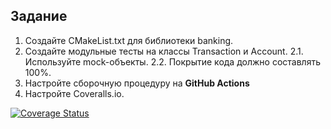 ## Задание
1. Создайте CMakeList.txt для библиотеки banking.
2. Создайте модульные тесты на классы Transaction и Account.
2.1. Используйте mock-объекты.
2.2. Покрытие кода должно составлять 100%.
3. Настройте сборочную процедуру на **GitHub Actions**
4. Настройте Coveralls.io.
   
[![Coverage Status](https://coveralls.io/repos/github/VadimSmD/lab05/badge.svg?branch=master)](https://coveralls.io/github/VadimSmD/lab05?branch=master)
